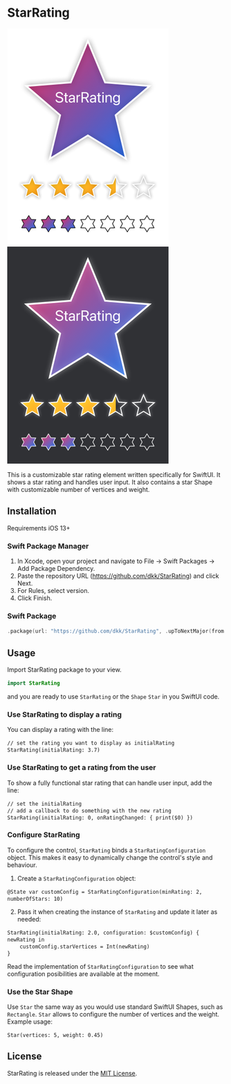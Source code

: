 # StarRating

![Example](./example.png?raw=true) ![Example Dark](./example_dark.png?raw=true)

This is a customizable star rating element written specifically for SwiftUI. It shows a star rating and handles user input.
It also contains a star Shape with customizable number of vertices and weight.

## Installation
Requirements iOS 13+

### Swift Package Manager 
1. In Xcode, open your project and navigate to File → Swift Packages → Add Package Dependency.
2. Paste the repository URL (https://github.com/dkk/StarRating) and click Next.
3. For Rules, select version.
4. Click Finish.

### Swift Package
```swift
.package(url: "https://github.com/dkk/StarRating", .upToNextMajor(from: "1.0.0"))
```

## Usage

Import StarRating package to your view.

```swift
import StarRating
```

and you are ready to use `StarRating` or the `Shape` `Star` in you SwiftUI code.

### Use StarRating to display a rating
You can display a rating with the line:
```
// set the rating you want to display as initialRating
StarRating(initialRating: 3.7) 
```

### Use StarRating to get a rating from the user
To show a fully functional star rating that can handle user input, add the line:
```
// set the initialRating
// add a callback to do something with the new rating
StarRating(initialRating: 0, onRatingChanged: { print($0) })
```

### Configure StarRating
To configure the control, `StarRating` binds a `StarRatingConfiguration` object. This makes it easy to dynamically change the control's style and behaviour.

1. Create a `StarRatingConfiguration` object:
```
@State var customConfig = StarRatingConfiguration(minRating: 2, numberOfStars: 10)
```

2. Pass it when creating the instance of `StarRating` and update it later as needed:
```
StarRating(initialRating: 2.0, configuration: $customConfig) { newRating in
    customConfig.starVertices = Int(newRating)
}
```

Read the implementation of `StarRatingConfiguration` to see what configuration posibilities are available at the moment.

### Use the Star Shape
Use `Star` the same way as you would use standard SwiftUI Shapes, such as `Rectangle`. `Star` allows to configure the number of vertices and the weight. Example usage:
```
Star(vertices: 5, weight: 0.45)
```

## License

StarRating is released under the [MIT License](LICENSE).
